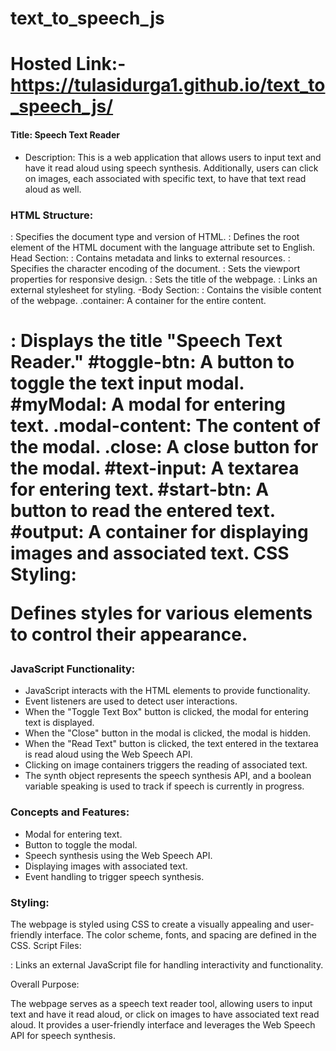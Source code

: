 # text_to_speech_js
# Hosted Link:-https://tulasidurga1.github.io/text_to_speech_js/

#### Title: Speech Text Reader

- Description: This is a web application that allows users to input text and have it read aloud using speech synthesis. Additionally, users can click on images, each associated with specific text, to have that text read aloud as well.

### HTML Structure:

<!DOCTYPE html>: Specifies the document type and version of HTML.
<html lang="en">: Defines the root element of the HTML document with the language attribute set to English.
Head Section:

<head>: Contains metadata and links to external resources.
<meta charset="UTF-8">: Specifies the character encoding of the document.
<meta name="viewport" content="width=device-width, initial-scale=1.0">: Sets the viewport properties for responsive design.
<title>Speech Text Reader</title>: Sets the title of the webpage.
<link rel="stylesheet" href="Style.css">: Links an external stylesheet for styling.
-Body Section:

<body>: Contains the visible content of the webpage.
.container: A container for the entire content.
<h1>: Displays the title "Speech Text Reader."
#toggle-btn: A button to toggle the text input modal.
#myModal: A modal for entering text.
.modal-content: The content of the modal.
.close: A close button for the modal.
#text-input: A textarea for entering text.
#start-btn: A button to read the entered text.
#output: A container for displaying images and associated text.
CSS Styling:

Defines styles for various elements to control their appearance.
### JavaScript Functionality:

- JavaScript interacts with the HTML elements to provide functionality.
- Event listeners are used to detect user interactions.
- When the "Toggle Text Box" button is clicked, the modal for entering text is displayed.
- When the "Close" button in the modal is clicked, the modal is hidden.
- When the "Read Text" button is clicked, the text entered in the textarea is read aloud using the Web Speech API.
- Clicking on image containers triggers the reading of associated text.
- The synth object represents the speech synthesis API, and a boolean variable speaking is used to track if speech is currently in progress.
### Concepts and Features:

- Modal for entering text.
- Button to toggle the modal.
- Speech synthesis using the Web Speech API.
- Displaying images with associated text.
- Event handling to trigger speech synthesis.
### Styling:

The webpage is styled using CSS to create a visually appealing and user-friendly interface.
The color scheme, fonts, and spacing are defined in the CSS.
Script Files:

<script src="script.js"></script>: Links an external JavaScript file for handling interactivity and functionality.
Overall Purpose:

The webpage serves as a speech text reader tool, allowing users to input text and have it read aloud, or click on images to have associated text read aloud. It provides a user-friendly interface and leverages the Web Speech API for speech synthesis.
